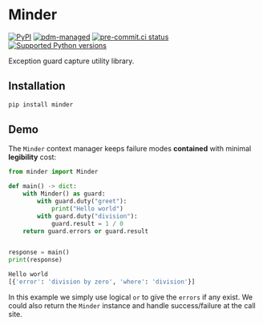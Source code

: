 # Minder

[![PyPI](https://img.shields.io/pypi/v/minder?logo=python&logoColor=%23cccccc)](https://pypi.org/project/minder)
[![pdm-managed](https://img.shields.io/badge/pdm-managed-blueviolet)](https://pdm.fming.dev)
[![pre-commit.ci status](https://results.pre-commit.ci/badge/github/lmmx/minder/master.svg)](https://results.pre-commit.ci/latest/github/lmmx/minder/master)
[![Supported Python versions](https://img.shields.io/pypi/pyversions/minder.svg)](https://pypi.org/project/minder)

<!-- [![build status](https://github.com/lmmx/minder/actions/workflows/master.yml/badge.svg)](https://github.com/lmmx/minder/actions/workflows/master.yml) -->

Exception guard capture utility library.

## Installation

```sh
pip install minder
```

## Demo

The `Minder` context manager keeps failure modes **contained** with minimal **legibility** cost:

```py
from minder import Minder

def main() -> dict:
    with Minder() as guard:
        with guard.duty("greet"):
            print("Hello world")
        with guard.duty("division"):
            guard.result = 1 / 0
    return guard.errors or guard.result


response = main()
print(response)
```

```py
Hello world
[{'error': 'division by zero', 'where': 'division'}]
```

In this example we simply use logical `or` to give the `errors` if any exist.
We could also return the `Minder` instance and handle success/failure at the call site.
